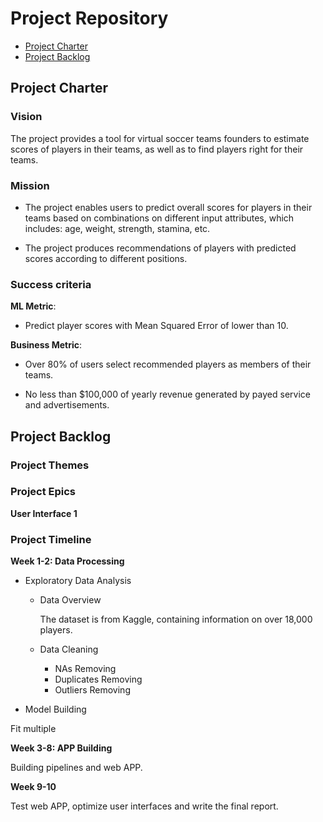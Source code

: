 # Project Repository

<!-- toc -->

- [Project Charter](#project-charter)
- [Project Backlog](#project-backlog)


<!-- tocstop -->

## Project Charter 

### Vision

The project provides a tool for virtual soccer teams founders to estimate scores of players in their teams, as well as to find players right for their teams.

### Mission

- The project enables users to predict overall scores for players in their teams based on combinations on different input attributes, which includes: age, weight, strength, stamina, etc.

- The project produces recommendations of players with predicted scores according to different positions.

### Success criteria 

**ML Metric**: 

- Predict player scores with Mean Squared Error of  lower than 10. 

**Business Metric**: 

- Over 80% of users select recommended players as members of their teams.

- No less than $100,000 of yearly revenue generated by payed service and advertisements.

## Project Backlog

### Project Themes

### Project Epics

**User Interface 1**

### Project Timeline

**Week 1-2: Data Processing**

- Exploratory Data Analysis

  * Data Overview

    The dataset is from Kaggle, containing information on over 18,000 players.

  * Data Cleaning
      
      + NAs Removing
      + Duplicates Removing
      + Outliers Removing



- Model Building

Fit multiple

**Week 3-8: APP Building**

Building pipelines and web APP.

**Week 9-10**

Test web APP, optimize user interfaces and write the final report.


<!--stackedit_data:
eyJoaXN0b3J5IjpbLTE1OTYwMDUxNzcsLTE0MzMxMDY4MzgsLT
E0OTk2MzcxNDYsLTIyOTA4OTE1MSwxNzg4Nzk0MDE2LDE1MTk3
NjcwNDQsLTk4MjU1MTYyNCwtODg1MTk0MzYsNTU0NDc0ODM3LD
E1NzAxMzU5MTIsMTc1ODEyMzM5NywzMjgwOTA4MjUsNTkzNzE4
ODQyLC0xMTQwODA5MTk3LDc5OTMzODU0MCwtMTQyMzkyNTE0NF
19
-->